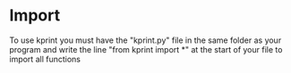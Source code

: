 # Import

To use kprint you must have the "kprint.py" file in the same folder as your program and write the line "from kprint import *" at the start of your file to import all functions

